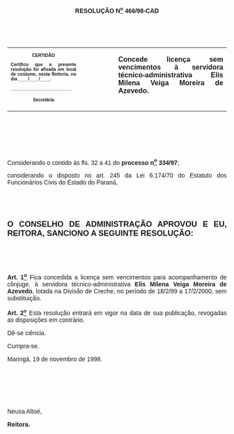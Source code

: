 <BODY>

<B><FONT FACE="Arial"><P ALIGN="CENTER"></P>
<P ALIGN="CENTER">RESOLU&Ccedil;&Atilde;O  N<U><SUP>o</U></SUP> 466/98-CAD</P>
<P ALIGN="JUSTIFY"></P>
<P ALIGN="JUSTIFY">&nbsp;</P>
<P ALIGN="JUSTIFY">&nbsp;</P></B></FONT>
<TABLE CELLSPACING=0 BORDER=0 CELLPADDING=7 WIDTH=596>
<TR><TD WIDTH="33%" VALIGN="TOP">
<B><FONT FACE="Arial" SIZE=1><P ALIGN="CENTER">CERTID&Atilde;O</P>
<P ALIGN="JUSTIFY">   Certifico que a presente resolu&ccedil;&atilde;o foi afixada em local de costume, nesta Reitoria, no dia ____/____/____.</P>
<P ALIGN="JUSTIFY"></P>
<P ALIGN="JUSTIFY">_________________________</P>
<P ALIGN="CENTER">Secret&aacute;ria</B></FONT></TD>
<TD WIDTH="16%" VALIGN="TOP">&nbsp;</TD>
<TD WIDTH="51%" VALIGN="TOP">
<B><FONT FACE="Arial"><P ALIGN="JUSTIFY">Concede licen&ccedil;a sem vencimentos &agrave; servidora t&eacute;cnico-administrativa Elis Milena Veiga Moreira de Azevedo.</B></FONT></TD>
</TR>
</TABLE>

<FONT FACE="Arial"><P ALIGN="JUSTIFY"></P>
<P ALIGN="JUSTIFY">&nbsp;</P>
<P ALIGN="JUSTIFY">&nbsp;</P>
<P ALIGN="JUSTIFY">&nbsp;</P>
<P ALIGN="JUSTIFY">&#9;Considerando o contido &agrave;s fls. 32 a 41 do <B>processo n<U><SUP>o</U></SUP> 334/97</B>;</P>
<P ALIGN="JUSTIFY">&#9;considerando o disposto no art. 245 da Lei 6.174/70 do Estatuto dos Funcion&aacute;rios Civis do Estado do Paran&aacute;,</P>
<B><P ALIGN="JUSTIFY"></P>
<P ALIGN="JUSTIFY">&nbsp;</P>
<P ALIGN="JUSTIFY">&nbsp;</P>
</FONT><FONT FACE="Arial" SIZE=4><P ALIGN="JUSTIFY">O CONSELHO DE ADMINISTRA&Ccedil;&Atilde;O APROVOU E EU, REITORA, SANCIONO A SEGUINTE RESOLU&Ccedil;&Atilde;O:</P>
</FONT><FONT FACE="Arial"><P ALIGN="JUSTIFY"></P>
<P ALIGN="JUSTIFY">&nbsp;</P>
<P ALIGN="JUSTIFY">&nbsp;</P>
<P ALIGN="JUSTIFY">&#9;Art. 1<U><SUP>o</B></U></SUP> Fica concedida a licen&ccedil;a sem vencimentos para acompanhamento de c&ocirc;njuge, &agrave; servidora t&eacute;cnico-administrativa <B>Elis Milena Veiga Moreira de Azevedo</B>, lotada na Divis&atilde;o de Creche, no per&iacute;odo de 18/2/99 a 17/2/2000, sem substitui&ccedil;&atilde;o.</P>
<P ALIGN="JUSTIFY">&#9;<B>Art. 2<U><SUP>o</B></U></SUP> Esta resolu&ccedil;&atilde;o entrar&aacute; em vigor na data de sua publica&ccedil;&atilde;o, revogadas as disposi&ccedil;&otilde;es em contr&aacute;rio.</P>
<P ALIGN="JUSTIFY">&#9;D&ecirc;-se ci&ecirc;ncia.</P>
<P ALIGN="JUSTIFY">&#9;Cumpra-se.</P>
<P ALIGN="JUSTIFY"></P>
<P ALIGN="JUSTIFY">&#9;&#9;&#9;&#9;&#9;&#9;Maring&aacute;, 19 de novembro de 1998.</P>
<P ALIGN="JUSTIFY"></P>
<P ALIGN="JUSTIFY">&nbsp;</P>
<P ALIGN="JUSTIFY">&nbsp;</P>
<P ALIGN="JUSTIFY">&nbsp;</P>
<P ALIGN="JUSTIFY">&#9;&#9;&#9;&#9;&#9;&#9;Neusa Alto&eacute;,</P>
<P ALIGN="JUSTIFY">&#9;&#9;&#9;&#9;&#9;&#9;<B>Reitora.</P>
</B></FONT><FONT SIZE=2></FONT></BODY>

